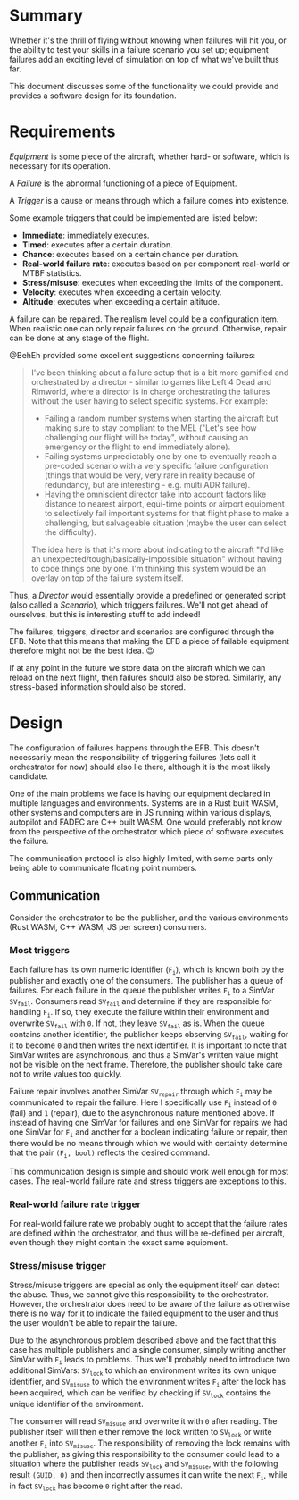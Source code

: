 # Summary

Whether it's the thrill of flying without knowing when failures will hit you, or the ability to test your skills in a failure scenario you set up; equipment failures add an exciting level of simulation on top of what we've built thus far.

This document discusses some of the functionality we could provide and provides a software design for its foundation.

# Requirements

*Equipment* is some piece of the aircraft, whether hard- or software, which is necessary for its operation.

A *Failure* is the abnormal functioning of a piece of Equipment.

A *Trigger* is a cause or means through which a failure comes into existence.

Some example triggers that could be implemented are listed below:

- **Immediate**: immediately executes.
- **Timed**: executes after a certain duration.
- **Chance**: executes based on a certain chance per duration.
- **Real-world failure rate**: executes based on per component real-world or MTBF statistics.
- **Stress/misuse**: executes when exceeding the limits of the component.
- **Velocity**: executes when exceeding a certain velocity.
- **Altitude**: executes when exceeding a certain altitude.

A failure can be repaired. The realism level could be a configuration item. When realistic one can only repair failures on the ground. Otherwise, repair can be done at any stage of the flight.

@BehEh provided some excellent suggestions concerning failures:

>  I've been thinking about a failure setup that is a bit more gamified and orchestrated by a director - similar to games like Left 4 Dead and Rimworld, where a director is in charge orchestrating the failures without the user having to select specific systems. For example:
> - Failing a random number systems when starting the aircraft but making sure to stay compliant to the MEL ("Let's see how challenging our flight will be today", without causing an emergency or the flight to end immediately alone).
> - Failing systems unpredictably one by one to eventually reach a pre-coded scenario with a very specific failure configuration (things that would be very, very rare in reality because of redundancy, but are interesting - e.g. multi ADR failure).
> - Having the omniscient director take into account factors like distance to nearest airport, equi-time points or airport equipment to selectively fail important systems for that flight phase to make a challenging, but salvageable situation (maybe the user can select the difficulty).
>
> The idea here is that it's more about indicating to the aircraft "I'd like an unexpected/tough/basically-impossible situation" without having to code things one by one. I'm thinking this system would be an overlay on top of the failure system itself.

Thus, a *Director* would essentially provide a predefined or generated script (also called a *Scenario*), which triggers failures. We'll not get ahead of ourselves, but this is interesting stuff to add indeed!

The failures, triggers, director and scenarios are configured through the EFB. Note that this means that making the EFB a piece of failable equipment therefore might not be the best idea. 😉

If at any point in the future we store data on the aircraft which we can reload on the next flight, then failures should also be stored. Similarly, any stress-based information should also be stored.

# Design

The configuration of failures happens through the EFB. This doesn't necessarily mean the responsibility of triggering failures (lets call it orchestrator for now) should also lie there, although it is the most likely candidate.

One of the main problems we face is having our equipment declared in multiple languages and environments. Systems are in a Rust built WASM, other systems and computers are in JS running within various displays, autopilot and FADEC are C++ built WASM. One would preferably not know from the perspective of the orchestrator which piece of software executes the failure.

The communication protocol is also highly limited, with some parts only being able to communicate floating point numbers.

## Communication

Consider the orchestrator to be the publisher, and the various environments (Rust WASM, C++ WASM, JS per screen) consumers. 

### Most triggers

Each failure has its own numeric identifier (`F`<sub>`i`</sub>), which is known both by the publisher and exactly one of the consumers. The publisher has a queue of failures. For each failure in the queue the publisher writes `F`<sub>`i`</sub> to a SimVar `SV`<sub>`fail`</sub>. Consumers read `SV`<sub>`fail`</sub> and determine if they are responsible for handling `F`<sub>`i`</sub>. If so, they execute the failure within their environment and overwrite `SV`<sub>`fail`</sub> with `0`. If not, they leave `SV`<sub>`fail`</sub> as is. When the queue contains another identifier, the publisher keeps observing `SV`<sub>`fail`</sub>, waiting for it to become `0` and then writes the next identifier. It is important to note that SimVar writes are asynchronous, and thus a SimVar's written value might not be visible on the next frame. Therefore, the publisher should take care not to write values too quickly.

Failure repair involves another SimVar `SV`<sub>`repair`</sub> through which `F`<sub>`i`</sub> may be communicated to repair the failure. Here I specifically use `F`<sub>`i`</sub> instead of `0` (fail) and `1` (repair), due to the asynchronous nature mentioned above. If instead of having one SimVar for failures and one SimVar for repairs we had one SimVar for `F`<sub>`i`</sub> and another for a boolean indicating failure or repair, then there would be no means through which we would with certainty determine that the pair `(F`<sub>`i`</sub>`, bool)` reflects the desired command.

This communication design is simple and should work well enough for most cases. The real-world failure rate and stress triggers are exceptions to this. 

### Real-world failure rate trigger

For real-world failure rate we probably ought to accept that the failure rates are defined within the orchestrator, and thus will be re-defined per aircraft, even though they might contain the exact same equipment.

### Stress/misuse trigger

Stress/misuse triggers are special as only the equipment itself can detect the abuse. Thus, we cannot give this responsibility to the orchestrator. However, the orchestrator does need to be aware of the failure as otherwise there is no way for it to indicate the failed equipment to the user and thus the user wouldn't be able to repair the failure.

Due to the asynchronous problem described above and the fact that this case has multiple publishers and a single consumer, simply writing another SimVar with `F`<sub>`i`</sub> leads to problems. Thus we'll probably need to introduce two additional SimVars: `SV`<sub>`lock`</sub> to which an environment writes its own unique identifier, and `SV`<sub>`misuse`</sub> to which the environment writes `F`<sub>`i`</sub> after the lock has been acquired, which can be verified by checking if `SV`<sub>`lock`</sub> contains the unique identifier of the environment.

The consumer will read `SV`<sub>`misuse`</sub> and overwrite it with `0` after reading. The publisher itself will then either remove the lock written to `SV`<sub>`lock`</sub> or write another `F`<sub>`i`</sub> into `SV`<sub>`misuse`</sub>. The responsibility of removing the lock remains with the publisher, as giving this responsibility to the consumer could lead to a situation where the publisher reads `SV`<sub>`lock`</sub> and `SV`<sub>`misuse`</sub>, with the following result `(GUID, 0)` and then incorrectly assumes it can write the next `F`<sub>`i`</sub>, while in fact `SV`<sub>`lock`</sub> has become `0` right after the read.
